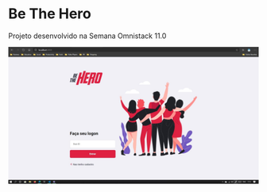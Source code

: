 # Be The Hero
Projeto desenvolvido na Semana Omnistack 11.0

![Be The Hero - Logon](/images/be_the_hero_logon.jpg)
